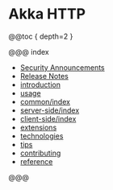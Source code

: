 # Akka HTTP

@@toc { depth=2 }

@@@ index

* [Security Announcements](security.md)
* [Release Notes](release-notes/index.md)
* [introduction](introduction.md)
* [usage](usage.md)
* [common/index](common/index.md)
* [server-side/index](server-side/index.md)
* [client-side/index](client-side/index.md)
* [extensions](extensions.md)
* [technologies](technologies.md)
* [tips](tipsandtricks.md)
* [contributing](contributing.md)
* [reference](reference.md)

@@@
